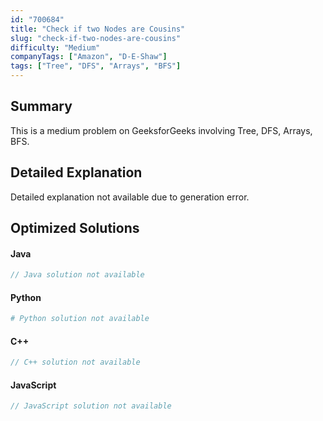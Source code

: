 ```yaml
---
id: "700684"
title: "Check if two Nodes are Cousins"
slug: "check-if-two-nodes-are-cousins"
difficulty: "Medium"
companyTags: ["Amazon", "D-E-Shaw"]
tags: ["Tree", "DFS", "Arrays", "BFS"]
---
```


## Summary

This is a medium problem on GeeksforGeeks involving Tree, DFS, Arrays, BFS.

## Detailed Explanation

Detailed explanation not available due to generation error.

## Optimized Solutions

#### Java
```java
// Java solution not available
```

#### Python
```python
# Python solution not available
```

#### C++
```cpp
// C++ solution not available
```

#### JavaScript
```javascript
// JavaScript solution not available
```